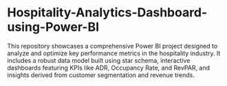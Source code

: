 # Hospitality-Analytics-Dashboard-using-Power-BI
This repository showcases a comprehensive Power BI project designed to analyze and optimize key performance metrics in the hospitality industry. It includes a robust data model built using star schema, interactive dashboards featuring KPIs like ADR, Occupancy Rate, and RevPAR, and insights derived from customer segmentation and revenue trends.

